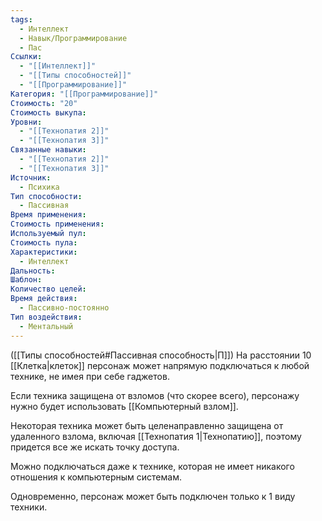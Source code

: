 ```yaml
---
tags:
  - Интеллект
  - Навык/Программирование
  - Пас
Ссылки:
  - "[[Интеллект]]"
  - "[[Типы способностей]]"
  - "[[Программирование]]"
Категория: "[[Программирование]]"
Стоимость: "20"
Стоимость выкупа: 
Уровни:
  - "[[Технопатия 2]]"
  - "[[Технопатия 3]]"
Связанные навыки:
  - "[[Технопатия 2]]"
  - "[[Технопатия 3]]"
Источник:
  - Психика
Тип способности:
  - Пассивная
Время применения: 
Стоимость применения: 
Используемый пул: 
Стоимость пула: 
Характеристики:
  - Интеллект
Дальность: 
Шаблон: 
Количество целей: 
Время действия:
  - Пассивно-постоянно
Тип воздействия:
  - Ментальный
---
```

([[Типы способностей#Пассивная способность|П]]) На расстоянии 10 [[Клетка|клеток]] персонаж может напрямую подключаться к любой технике, не имея при себе гаджетов. 

Если техника защищена от взломов (что скорее всего), персонажу нужно будет использовать [[Компьютерный взлом]].

Некоторая техника может быть целенаправленно защищена от удаленного взлома, включая [[Технопатия 1|Технопатию]], поэтому придется все же искать точку доступа.

Можно подключаться даже к технике, которая не имеет никакого отношения к компьютерным системам.

Одновременно, персонаж может быть подключен только к 1 виду техники. 